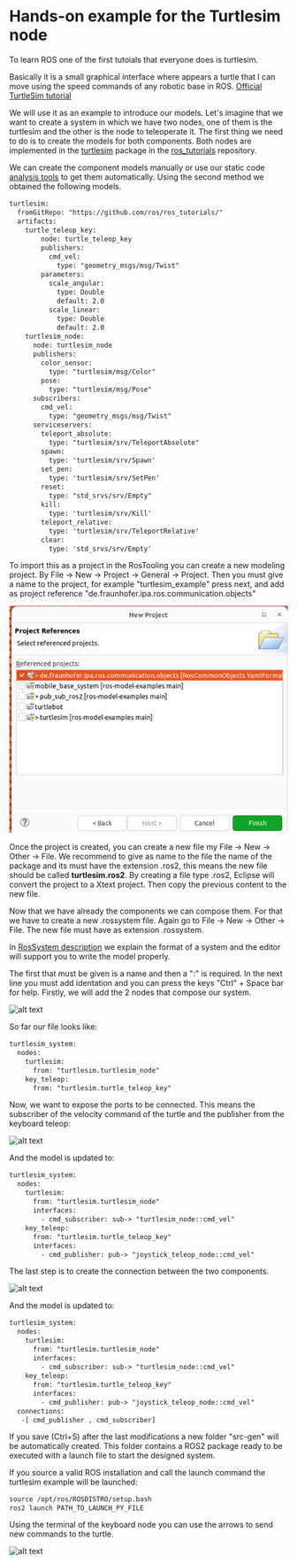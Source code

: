 # Hands-on example for the Turtlesim node

To learn ROS one of the first tutoials that everyone does is turtlesim.

Basically it is a small graphical interface where appears a turtle that I can move using the speed commands of any robotic base in ROS. [Official TurtleSim tutorial](https://docs.ros.org/en/foxy/Tutorials/Beginner-CLI-Tools/Introducing-Turtlesim/Introducing-Turtlesim.html)

We will use it as an example to introduce our models. Let's imagine that we want to create a system in which we have two nodes, one of them is the turtlesim and the other is the node to teleoperate it.
The first thing we need to do is to create the models for both components. Both nodes are implemented in the [turtlesim](https://github.com/ros/ros_tutorials/tree/humble/turtlesim) package in the [ros_tutorials](https://github.com/ros/ros_tutorials/tree/humble) repository.

We can create the component models manually or use our static code [analysis tools](https://github.com/ipa320/ros-model-extractors) to get them automatically. Using the second method we obtained the following models.

```
turtlesim:
  fromGitRepo: "https://github.com/ros/ros_tutorials/"
  artifacts:
    turtle_teleop_key:
        node: turtle_teleop_key
        publishers:
          cmd_vel:
            type: "geometry_msgs/msg/Twist"
        parameters:
          scale_angular:
            type: Double
            default: 2.0
          scale_linear:
            type: Double
            default: 2.0
    turtlesim_node:
      node: turtlesim_node
      publishers:
        color_sensor:
          type: "turtlesim/msg/Color"
        pose:
          type: "turtlesim/msg/Pose"
      subscribers:
        cmd_vel:
          type: "geometry_msgs/msg/Twist"
      serviceservers:
        teleport_absolute:
          type: "turtlesim/srv/TeleportAbsolute"
        spawn:
          type: 'turtlesim/srv/Spawn'
        set_pen:
          type: 'turtlesim/srv/SetPen'
        reset:
          type: "std_srvs/srv/Empty"
        kill:
          type: 'turtlesim/srv/Kill'
        teleport_relative:
          type: 'turtlesim/srv/TeleportRelative'
        clear:
          type: 'std_srvs/srv/Empty'
```

To import this as a project in the RosTooling you can create a new modeling project. By File -> New -> Project -> General -> Project. Then you must give a name to the project, for example "turtlesim_example" press next, and add as project reference "de.fraunhofer.ipa.ros.communication.objects"

![alt text](images/turtlesim_tutorial_refproject.png)

Once the project is created, you can create a new file my File -> New -> Other -> File. We recommend to give as name to the file the name of the package and its must have the extension .ros2, this means the new file should be called **turtlesim.ros2**. By creating a file type .ros2, Eclipse will convert the project to a Xtext project. Then copy the previous content to the new file.

Now that we have already the components we can compose them. For that we have to create a new .rossystem file. Again go to File -> New -> Other -> File. The new file must have as extension .rossystem.

In [RosSystem description](RosSystemModelDescription.md) we explain the format of a system and the editor will support you to write the model properly.

The first that must be given is a name and then a ":" is required. In the next line you must add identation and you can press the keys "Ctrl" + Space bar for help. 
Firstly, we will add the 2 nodes that compose our system.

![alt text](images/turtlesim_tutorial1.gif)

So far our file looks like:
```
turtlesim_system:
  nodes:
    turtlesim:
      from: "turtlesim.turtlesim_node"
    key_teleop:
      from: "turtlesim.turtle_teleop_key"
```

Now, we want to expose the ports to be connected. This means the subscriber of the velocity command of the turtle and the publisher from the keyboard teleop:

![alt text](images/turtlesim_tutorial2.gif)

And the model is updated to:
```
turtlesim_system:
  nodes:
    turtlesim:
      from: "turtlesim.turtlesim_node"
      interfaces:
        - cmd_subscriber: sub-> "turtlesim_node::cmd_vel"
    key_teleop:
      from: "turtlesim.turtle_teleop_key"
      interfaces:
        - cmd_publisher: pub-> "joystick_teleop_node::cmd_vel"
```
The last step is to create the connection between the two components.

![alt text](images/turtlesim_tutorial3.gif)

And the model is updated to:
```
turtlesim_system:
  nodes:
    turtlesim:
      from: "turtlesim.turtlesim_node"
      interfaces:
        - cmd_subscriber: sub-> "turtlesim_node::cmd_vel"
    key_teleop:
      from: "turtlesim.turtle_teleop_key"
      interfaces:
        - cmd_publisher: pub-> "joystick_teleop_node::cmd_vel"
  connections:
   -[ cmd_publisher , cmd_subscriber]
```

If you save (Ctrl+S) after the last modifications a new folder "src-gen" will be automatically created. This folder contains a ROS2 package ready to be executed with a launch file to start the designed system.

If you source a valid ROS installation and call the launch command the turtlesim example will be launched:

```
source /opt/ros/ROSDISTRO/setup.bash
ros2 launch PATH_TO_LAUNCH_PY_FILE
```

Using the terminal of the keyboard node you can use the arrows to send new commands to the turtle. 

![alt text](images/turtlesim_tutorial4.gif)


